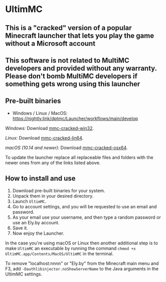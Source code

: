 # UltimMC

## This is a "cracked" version of a popular Minecraft launcher that lets you play the game without a Microsoft account

## This software is not related to MultiMC developers and provided without any warranty. Please don't bomb MultiMC developers if something gets wrong using this launcher

## Pre-built binaries

- Windows / Linux / MacOS: <https://nightly.link/dptmc/Launcher/workflows/main/develop>

*Windows:* Download [mmc-cracked-win32](https://nightly.link/dptmc/Launcher/workflows/main/develop/mmc-cracked-win32.zip).

*Linux:* Download [mmc-cracked-lin64](https://nightly.link/dptmc/Launcher/workflows/main/develop/mmc-cracked-lin64.zip).

*macOS (10.14 and newer):* Download [mmc-cracked-osx64](https://nightly.link/dptmc/Launcher/workflows/main/develop/mmc-cracked-osx64.zip).

To update the launcher replace all replaceable files and folders with the newer ones from any of the links listed above.

## How to install and use

1. Download pre-built binaries for your system.
2. Unpack them in your desired directory.
3. Launch `UltimMC`.
4. Go to account settings, and you will be requested to use an email and password.
5. As your email use your username, and then type a random password or use an Ely.by account.
6. Save it.
7. Now enjoy the Launcher.

In the case you're using macOS or Linux then another additional step is to make `UltimMC` an executable by running the command `chmod +x UltimMC.app/Contents/MacOS/UltimMC` in the terminal.

To remove "localhost:nnnn" or "Ely.by" from the Minecraft main menu and F3, add `-Dauthlibinjector.noShowServerName` to the Java arguments in the UltimMC settings.
